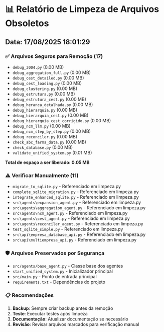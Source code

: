 
# 📊 Relatório de Limpeza de Arquivos Obsoletos

## Data: 17/08/2025 18:01:29

### ✅ Arquivos Seguros para Remoção (17)
- `debug_3004.py` (0.00 MB)
- `debug_aggregation_full.py` (0.00 MB)
- `debug_cest_detailed.py` (0.00 MB)
- `debug_cest_loading.py` (0.00 MB)
- `debug_clustering.py` (0.00 MB)
- `debug_estrutura.py` (0.00 MB)
- `debug_estrutura_cest.py` (0.00 MB)
- `debug_heranca_detalhada.py` (0.00 MB)
- `debug_hierarquia.py` (0.00 MB)
- `debug_hierarquia_cest.py` (0.00 MB)
- `debug_hierarquia_cest_corrigido.py` (0.00 MB)
- `debug_ncm_llm.py` (0.00 MB)
- `debug_ncm_step_by_step.py` (0.00 MB)
- `debug_reconciler.py` (0.00 MB)
- `check_abc_farma_data.py` (0.00 MB)
- `check_database.py` (0.00 MB)
- `validate_unified_system.py` (0.01 MB)

**Total de espaço a ser liberado: 0.05 MB**

### ⚠️ Verificar Manualmente (11)
- `migrate_to_sqlite.py` - Referenciado em limpeza.py
- `complete_sqlite_migration.py` - Referenciado em limpeza.py
- `integrate_enhanced_sqlite.py` - Referenciado em limpeza.py
- `src\agents\expansion_agent.py` - Referenciado em limpeza.py
- `src\agents\aggregation_agent.py` - Referenciado em limpeza.py
- `src\agents\ncm_agent.py` - Referenciado em limpeza.py
- `src\agents\cest_agent.py` - Referenciado em limpeza.py
- `src\agents\reconciler_agent.py` - Referenciado em limpeza.py
- `test_sqlite_simple.py` - Referenciado em limpeza.py
- `src\api\empresa_database_api.py` - Referenciado em limpeza.py
- `src\api\multiempresa_api.py` - Referenciado em limpeza.py

### 🛡️ Arquivos Preservados por Segurança
- `src/agents/base_agent.py` - Classe base dos agentes
- `start_unified_system.py` - Inicializador principal
- `src/main.py` - Ponto de entrada principal
- `requirements.txt` - Dependências do projeto

### 📋 Recomendações
1. **Backup**: Sempre criar backup antes da remoção
2. **Teste**: Executar testes após limpeza
3. **Documentação**: Atualizar documentação se necessário
4. **Revisão**: Revisar arquivos marcados para verificação manual
